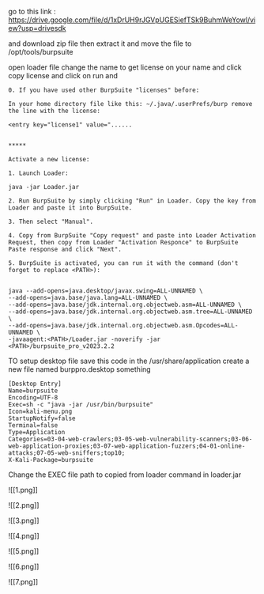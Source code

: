 go to this link : https://drive.google.com/file/d/1xDrUH9rJGVpUGESiefTSk9BuhmWeYowl/view?usp=drivesdk

and download zip file then extract it and move the file to /opt/tools/burpsuite

open loader file change the name to get license on your name and click copy license and click on run and

```
0. If you have used other BurpSuite "licenses" before: 

In your home directory file like this: ~/.java/.userPrefs/burp remove the line with the license:

<entry key="license1" value="......


*****

Activate a new license:

1. Launch Loader:

java -jar Loader.jar

2. Run BurpSuite by simply clicking "Run" in Loader. Copy the key from Loader and paste it into BurpSuite.

3. Then select "Manual".

4. Copy from BurpSuite "Copy request" and paste into Loader Activation Request, then copy from Loader "Activation Responce" to BurpSuite Paste response and click "Next".

5. BurpSuite is activated, you can run it with the command (don't forget to replace <PATH>):


java --add-opens=java.desktop/javax.swing=ALL-UNNAMED \
--add-opens=java.base/java.lang=ALL-UNNAMED \
--add-opens=java.base/jdk.internal.org.objectweb.asm=ALL-UNNAMED \
--add-opens=java.base/jdk.internal.org.objectweb.asm.tree=ALL-UNNAMED \
--add-opens=java.base/jdk.internal.org.objectweb.asm.Opcodes=ALL-UNNAMED \
-javaagent:<PATH>/Loader.jar -noverify -jar <PATH>/burpsuite_pro_v2023.2.2
```


TO setup desktop file 
save this code in the /usr/share/application create a new file named burppro.desktop something

```
[Desktop Entry]
Name=burpsuite
Encoding=UTF-8
Exec=sh -c "java -jar /usr/bin/burpsuite"
Icon=kali-menu.png
StartupNotify=false
Terminal=false
Type=Application
Categories=03-04-web-crawlers;03-05-web-vulnerability-scanners;03-06-web-application-proxies;03-07-web-application-fuzzers;04-01-online-attacks;07-05-web-sniffers;top10;
X-Kali-Package=burpsuite
```

Change the EXEC file path to copied from loader command in loader.jar

![[1.png]]

![[2.png]]

![[3.png]]

![[4.png]]

![[5.png]]

![[6.png]]

![[7.png]]